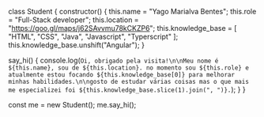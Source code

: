 class Student {
  constructor() {
    this.name = "Yago Marialva Bentes";
    this.role = "Full-Stack developer";
    this.location = "https://goo.gl/maps/j62SAvvmu78kCKZP6";
    this.knowledge_base = [
      "HTML",
      "CSS",
      "Java",
      "Javascript",
      "Typerscript"
    ];
    this.knowledge_base.unshift("Angular");
  }

  say_hi() {
    console.log(`Oi, obrigado pela visita!\n\nMeu nome é ${this.name}, sou de ${this.location}. no momento sou ${this.role} e atualmente estou focando ${this.knowledge_base[0]} para melhorar minhas habilidades.\n\ngosto de estudar várias coisas mas o que mais me especializei foi ${this.knowledge_base.slice(1).join(", ")}.`);
  }
}

const me = new Student();
me.say_hi();

